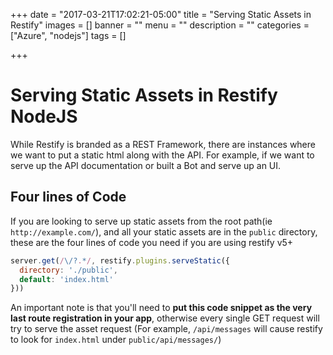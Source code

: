 +++
date = "2017-03-21T17:02:21-05:00"
title = "Serving Static Assets in Restify"
images = []
banner = ""
menu = ""
description = ""
categories = ["Azure", "nodejs"]
tags = []

+++

# Serving Static Assets in Restify NodeJS

While Restify is branded as a REST Framework, there are instances where we want to put a static html along with the API.  For example, if we want to serve up the API documentation or built a Bot and serve up an UI.

## Four lines of Code

If you are looking to serve up static assets from the root path(ie `http://example.com/`), and all your static assets are in the `public` directory, these are the four lines of code you need if you are using restify v5+

```js
server.get(/\/?.*/, restify.plugins.serveStatic({
  directory: './public',
  default: 'index.html'
}))
```

An important note is that you'll need to **put this code snippet as the very last route registration in your app**, otherwise every single GET request will try to serve the asset request (For example, `/api/messages` will cause restify to look for `index.html` under `public/api/messages/`)
